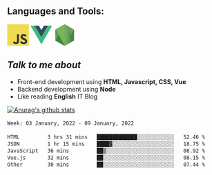 ## **Languages and Tools:**      
<code><img height="50" src="https://raw.githubusercontent.com/github/explore/80688e429a7d4ef2fca1e82350fe8e3517d3494d/topics/javascript/javascript.png"></code>
<code><img height="50"  src="https://raw.githubusercontent.com/github/explore/80688e429a7d4ef2fca1e82350fe8e3517d3494d/topics/vue/vue.png"></code>
<code><img height="50"  src="https://raw.githubusercontent.com/github/explore/80688e429a7d4ef2fca1e82350fe8e3517d3494d/topics/nodejs/nodejs.png"></code>

## *Talk to me about*
- Front-end development using **HTML, Javascript, CSS, Vue**
- Backend development using **Node**
- Like reading **English** IT Blog    

[![Anurag's github stats](https://github-readme-stats.vercel.app/api?username=qdi5)](https://github.com/anuraghazra/github-readme-stats)    

<!--START_SECTION:waka-->
```text
Week: 03 January, 2022 - 09 January, 2022

HTML         3 hrs 31 mins   █████████████░░░░░░░░░░░░   52.46 % 
JSON         1 hr 15 mins    ████▓░░░░░░░░░░░░░░░░░░░░   18.75 % 
JavaScript   36 mins         ██▒░░░░░░░░░░░░░░░░░░░░░░   08.92 % 
Vue.js       32 mins         ██░░░░░░░░░░░░░░░░░░░░░░░   08.15 % 
Other        30 mins         ██░░░░░░░░░░░░░░░░░░░░░░░   07.44 % 
```
<!--END_SECTION:waka-->
